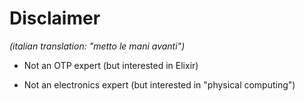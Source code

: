 # Disclaimer
_(italian translation: "metto le mani avanti")_ <!-- .element: class="text-xl" -->

* Not an OTP expert (but interested in Elixir)

* Not an electronics expert (but interested in "physical computing")

<span class="fragment"></span>
<span class="fragment"></span>
<span class="fragment"></span>
<span class="fragment"></span>
<span class="fragment"></span>

<div class="flex items-center">
<div class="mx-auto h-12" data-animate data-load="/slides/images/venn.svg">
<!--
{ "setup": [
{ "element": "#g01", "modifier": "attr", "parameters": [ {"class": "fragment", "data-fragment-index": "0"} ] },
{ "element": "#g02", "modifier": "attr", "parameters": [ {"class": "fragment", "data-fragment-index": "1"} ] },
{ "element": "#g03", "modifier": "attr", "parameters": [ {"class": "fragment", "data-fragment-index": "2"} ] },
{ "element": "#g04", "modifier": "attr", "parameters": [ {"class": "fragment", "data-fragment-index": "3"} ] },
{ "element": "#g05", "modifier": "attr", "parameters": [ {"class": "fragment", "data-fragment-index": "4"} ] }
]}
-->
</div>
</div>
